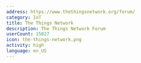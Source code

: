 ```yaml
---
address: https://www.thethingsnetwork.org/forum/
category: IoT
title: The Things Network
description: The Things Network Forum
userCount: 15827
icon: the-things-network.png
activity: high
language: en_US
---
```


